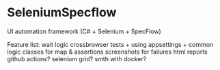 # SeleniumSpecflow
UI automation framework (C# + Selenium + SpecFlow)

Feature list:
wait logic
crossbrowser tests +
using appsettings +
common logic classes for map & assertions
screenshots for failures
html reports
github actions?
selenium grid?
smth with docker?
